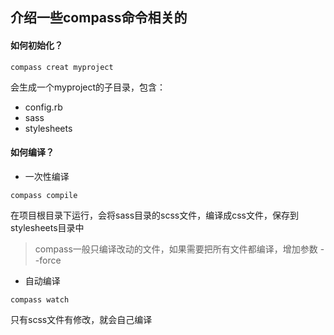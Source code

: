 ## 介绍一些compass命令相关的

#### 如何初始化？

```shell
compass creat myproject
```

会生成一个myproject的子目录，包含：

- config.rb
- sass
- stylesheets


#### 如何编译？

* 一次性编译

```shell
compass compile
```

在项目根目录下运行，会将sass目录的scss文件，编译成css文件，保存到stylesheets目录中

> compass一般只编译改动的文件，如果需要把所有文件都编译，增加参数 --force


* 自动编译

```shell
compass watch
```

只有scss文件有修改，就会自己编译
